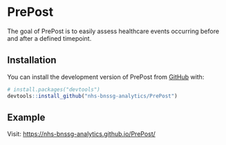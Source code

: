 
<!-- README.md is generated from README.Rmd. Please edit that file -->

# PrePost

<!-- badges: start -->
<!-- badges: end -->

The goal of PrePost is to easily assess healthcare events occurring
before and after a defined timepoint.

## Installation

You can install the development version of PrePost from
[GitHub](https://github.com/) with:

``` r
# install.packages("devtools")
devtools::install_github("nhs-bnssg-analytics/PrePost")
```

## Example

Visit: <https://nhs-bnssg-analytics.github.io/PrePost/>
